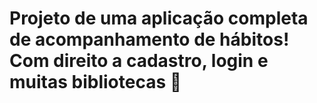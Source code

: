 # Projeto de uma aplicação completa de acompanhamento de hábitos! Com direito a cadastro, login e muitas bibliotecas 🙂